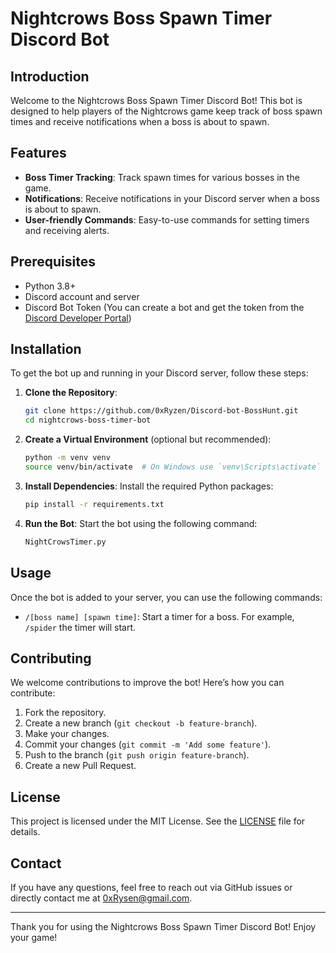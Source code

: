 # Nightcrows Boss Spawn Timer Discord Bot

## Introduction
Welcome to the Nightcrows Boss Spawn Timer Discord Bot! This bot is designed to help players of the Nightcrows game keep track of boss spawn times and receive notifications when a boss is about to spawn.

## Features
- **Boss Timer Tracking**: Track spawn times for various bosses in the game.
- **Notifications**: Receive notifications in your Discord server when a boss is about to spawn.
- **User-friendly Commands**: Easy-to-use commands for setting timers and receiving alerts.

## Prerequisites
- Python 3.8+
- Discord account and server
- Discord Bot Token (You can create a bot and get the token from the [Discord Developer Portal](https://discord.com/developers/applications))

## Installation
To get the bot up and running in your Discord server, follow these steps:

1. **Clone the Repository**:
    ```bash
    git clone https://github.com/0xRyzen/Discord-bot-BossHunt.git
    cd nightcrows-boss-timer-bot
    ```
2. **Create a Virtual Environment** (optional but recommended):
    ```bash
    python -m venv venv
    source venv/bin/activate  # On Windows use `venv\Scripts\activate`
    ```

3. **Install Dependencies**:
    Install the required Python packages:
    ```bash
    pip install -r requirements.txt
    ```

5. **Run the Bot**:
    Start the bot using the following command:
    ```bash
    NightCrowsTimer.py
    ```

## Usage
Once the bot is added to your server, you can use the following commands:

- `/[boss name] [spawn time]`: Start a timer for a boss. For example, `/spider` the timer will start.

## Contributing
We welcome contributions to improve the bot! Here’s how you can contribute:

1. Fork the repository.
2. Create a new branch (`git checkout -b feature-branch`).
3. Make your changes.
4. Commit your changes (`git commit -m 'Add some feature'`).
5. Push to the branch (`git push origin feature-branch`).
6. Create a new Pull Request.

## License
This project is licensed under the MIT License. See the [LICENSE](LICENSE) file for details.

## Contact
If you have any questions, feel free to reach out via GitHub issues or directly contact me at 0xRysen@gmail.com.

---

Thank you for using the Nightcrows Boss Spawn Timer Discord Bot! Enjoy your game!
